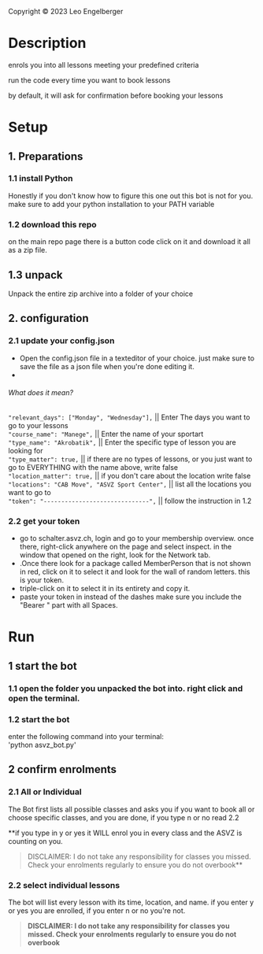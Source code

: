 Copyright © 2023 Leo Engelberger

# Description  
enrols you into all lessons meeting your predefined criteria

run the code every time you want to book lessons

by default, it will ask for confirmation before booking your lessons


# Setup  
  
## 1. Preparations  
  
### 1.1 install Python  

Honestly if you don't know how to figure this one out this bot is not for you.  
make sure to add your python installation to your PATH variable  
  
### 1.2 download this repo  

on the main repo page there is a button code click on it and download it all as a zip file.  
  
## 1.3 unpack  

Unpack the entire zip archive into a folder of your choice  
  
## 2. configuration  
  
### 2.1 update your config.json  

- Open the config.json file in a texteditor of your choice. just make sure to save the file as a json file when you're done editing it.  
- 
###### What does it mean?  
  
`"relevant_days": ["Monday", "Wednesday"],` || Enter The days you want to go to your lessons  
`"course_name": "Manege",` || Enter the name of your sportart  
`"type_name": "Akrobatik",` || Enter the specific type of lesson you are looking for  
`"type_matter": true,` || if there are no types of lessons, or you just want to go to EVERYTHING with the name above, write false  
`"location_matter": true,` || if you don't care about the location write false  
`"locations": "CAB Move", "ASVZ Sport Center",` || list all the locations you want to go to  
`"token": "------------------------------",` || follow the instruction in 1.2  
  
### 2.2 get your token  

- go to schalter.asvz.ch, login and go to your membership overview. once there, right-click anywhere on the page and select inspect. in the window that opened on the right, look for the Network tab.  
- .Once there look for a package called MemberPerson that is not shown in red, click on it to select it and look for the wall of random letters. this is your token.  
- triple-click on it to select it in its entirety and copy it.  
- paste your token in instead of the dashes make sure you include the "Bearer " part with all Spaces.  
  
  
# Run  
## 1 start the bot  
  
  
### 1.1 open the folder you unpacked the bot into. right click and open the terminal.  
  
### 1.2 start the bot  

enter the following command into your terminal:  
'python asvz_bot.py'  
  
## 2 confirm enrolments  
  
### 2.1 All or Individual  

The Bot first lists all possible classes and asks you if you want to book all or choose specific classes, and you are done, if you type n or no read 2.2  

**if you type in y or yes it WILL enrol you in every class and the ASVZ is counting on you.  
> DISCLAIMER: I do not take any responsibility for classes you missed. Check your enrolments regularly to ensure you do not overbook**
  
### 2.2 select individual lessons  

The bot will list every lesson with its time, location, and name. if you enter y or yes you are enrolled, if you enter n or no you're not. 

> **DISCLAIMER: I do not take any responsibility for classes you missed. Check your enrolments regularly to ensure you do not overbook**